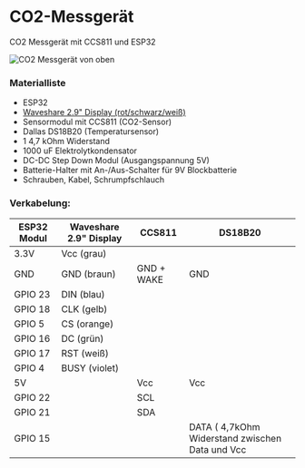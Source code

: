 # CO2-Messgerät
CO2 Messgerät mit CCS811 und ESP32

![CO2 Messgerät von oben](https://github.com/Buster01/co2-Messgeraet/blob/master/Bilder/CO2%20Messger%C3%A4t%20oben.jpg)

### Materialliste

* ESP32
* [Waveshare 2.9" Display (rot/schwarz/weiß)](https://www.waveshare.com/wiki/2.9inch_e-Paper_Module_(B))
* Sensormodul mit CCS811 (CO2-Sensor)
* Dallas DS18B20 (Temperatursensor)
* 1 4,7 kOhm Widerstand
* 1000 uF Elektrolytkondensator
* DC-DC Step Down Modul (Ausgangspannung 5V)
* Batterie-Halter mit An-/Aus-Schalter für 9V Blockbatterie
* Schrauben, Kabel, Schrumpfschlauch

### Verkabelung:

ESP32 Modul | Waveshare 2.9" Display | CCS811 | DS18B20
------------|------------------------|--------|---------
3.3V | Vcc (grau)|
GND  | GND (braun) | GND + WAKE | GND
GPIO 23  | DIN (blau)|
GPIO 18  | CLK (gelb)|
GPIO 5   | CS  (orange)|
GPIO 16  | DC  (grün)|
GPIO 17  | RST (weiß)|
GPIO 4   | BUSY (violet)|
5V | | Vcc | Vcc
GPIO 22 | | SCL |
GPIO 21 | | SDA | 
GPIO 15 | | | DATA ( 4,7kOhm Widerstand zwischen Data und Vcc

